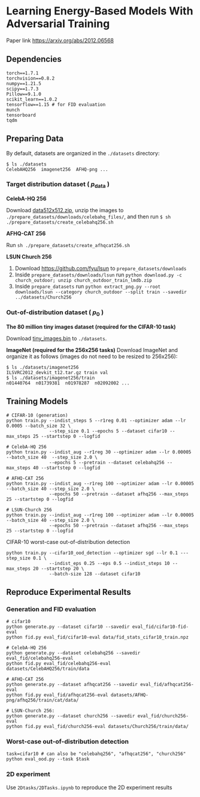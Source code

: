 # Learning Energy-Based Models With Adversarial Training
Paper link https://arxiv.org/abs/2012.06568

## Dependencies
```
torch==1.7.1
torchvision==0.8.2
numpy==1.21.5
scipy==1.7.3
Pillow==9.1.0
scikit_learn==1.0.2
tensorflow==1.15 # for FID evaluation
munch
tensorboard
tqdm
```

## Preparing Data
By default, datasets are organized in the `./datasets` directory:
```
$ ls ./datasets
CelebAHQ256  imagenet256  AFHQ-png ...
```

### Target distribution dataset ( $p_\textrm{data}$ )

**CelebA-HQ 256** 

Download [data512x512.zip](https://drive.google.com/drive/folders/11Vz0fqHS2rXDb5pprgTjpD7S2BAJhi1P), unzip the images to `./prepare_datasets/downloads/celebahq_files/`, and then run `$ sh ./prepare_datasets/create_celebahq256.sh`

**AFHQ-CAT 256** 

Run `sh ./prepare_datasets/create_afhqcat256.sh`

**LSUN Church 256** 
  1. Download https://github.com/fyu/lsun to `prepare_datasets/downloads`
  2. Inside `prepare_datasets/downloads/lsun` run `python download.py -c church_outdoor; unzip church_outdoor_train_lmdb.zip` 
  3. Inside `prepare_datasets` run `python extract_png.py --root downloads/lsun --category church_outdoor --split train --savedir ../datasets/Church256`

### Out-of-distribution dataset ( $p_0$ )

**The 80 million tiny images dataset (required for the CIFAR-10 task)**

Download [tiny_images.bin](http://www.archive.org/download/80-million-tiny-images-2-of-2/tiny_images.bin) to `./datasets`.

**ImageNet (required for the 256x256 tasks)**
  Download ImageNet and organize it as follows (images do not need to be resized to 256x256):
  ```
  $ ls ./datasets/imagenet256
  ILSVRC2012_devkit_t12.tar.gz train val
  $ ls ./datasets/imagenet256/train
  n01440764  n01739381  n01978287  n02092002 ...
  ```



## Training Models

```
# CIFAR-10 (generation)
python train.py --indist_steps 5 --r1reg 0.01 --optimizer adam --lr 0.0005 --batch_size 32 \
                --step_size 0.1 --epochs 5 --dataset cifar10 --max_steps 25 --startstep 0 --logfid

# CelebA-HQ 256
python train.py --indist_aug --r1reg 30 --optimizer adam --lr 0.00005 --batch_size 40  --step_size 2.0 \
                --epochs 5 --pretrain --dataset celebahq256 --max_steps 40 --startstep 0 --logfid

# AFHQ-CAT 256
python train.py --indist_aug --r1reg 100 --optimizer adam --lr 0.00005 --batch_size 40 --step_size 2.0 \
                --epochs 50 --pretrain --dataset afhq256 --max_steps 25 --startstep 0 --logfid

# LSUN-Church 256
python train.py --indist_aug --r1reg 100 --optimizer adam --lr 0.00005 --batch_size 40 --step_size 2.0 \
                --epochs 50 --pretrain --dataset afhq256 --max_steps 25 --startstep 0 --logfid
```

CIFAR-10 worst-case out-of-distribution detection

```
python train.py --cifar10_ood_detection --optimizer sgd --lr 0.1 ---step_size 0.1 \
                --indist_eps 0.25 --eps 0.5 --indist_steps 10 --max_steps 20 --startstep 20 \
                --batch-size 128 --dataset cifar10
```


## Reproduce Experimental Results

### Generation and FID evaluation

```
# cifar10
python generate.py --dataset cifar10 --savedir eval_fid/cifar10-fid-eval
python fid.py eval_fid/cifar10-eval data/fid_stats_cifar10_train.npz

# CelebA-HQ 256
python generate.py --dataset celebahq256 --savedir eval_fid/celebahq256-eval
python fid.py eval_fid/celebahq256-eval datasets/CelebAHQ256/train/data

# AFHQ-CAT 256 
python generate.py --dataset afhqcat256 --savedir eval_fid/afhqcat256-eval
python fid.py eval_fid/afhqcat256-eval datasets/AFHQ-png/afhq256/train/cat/data/

# LSUN-Church 256: 
python generate.py --dataset church256 --savedir eval_fid/church256-eval
python fid.py eval_fid/church256-eval datasets/Church256/train/data/
```

### Worst-case out-of-distribution detection
```
task=cifar10 # can also be "celebahq256", "afhqcat256", "church256"
python eval_ood.py --task $task
```


### 2D experiment
Use `2Dtasks/2DTasks.ipynb` to reproduce the 2D experiment results

